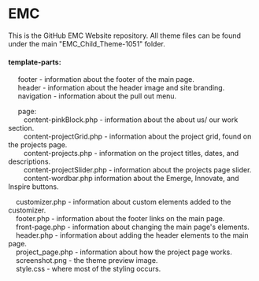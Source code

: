 # EMC  
This is the GitHub EMC Website repository. All theme files can be found under the main "EMC_Child_Theme-1051" folder.  

#### template-parts:  

&nbsp;&nbsp;&nbsp;&nbsp; footer - information about the footer of the main page.  
&nbsp;&nbsp;&nbsp;&nbsp; header - information about the header image and site branding.  
&nbsp;&nbsp;&nbsp;&nbsp; navigation - information about the pull out menu.  

&nbsp;&nbsp;&nbsp;&nbsp; page:  
&nbsp;&nbsp;&nbsp;&nbsp;&nbsp;&nbsp;&nbsp;&nbsp;content-pinkBlock.php - information about the about us/ our work section.  
&nbsp;&nbsp;&nbsp;&nbsp;&nbsp;&nbsp;&nbsp;&nbsp;content-projectGrid.php - information about the project grid, found on the projects page.  
&nbsp;&nbsp;&nbsp;&nbsp;&nbsp;&nbsp;&nbsp;&nbsp;content-projects.php - information on the project titles, dates, and descriptions.  
&nbsp;&nbsp;&nbsp;&nbsp;&nbsp;&nbsp;&nbsp;&nbsp;content-projectSlider.php - information about the projects page slider.  
&nbsp;&nbsp;&nbsp;&nbsp;&nbsp;&nbsp;&nbsp;&nbsp;content-wordbar.php information about the Emerge, Innovate, and Inspire buttons.  

&nbsp;&nbsp;&nbsp;&nbsp;customizer.php - information about custom elements added to the customizer.  
&nbsp;&nbsp;&nbsp;&nbsp;footer.php - information about the footer links on the main page.  
&nbsp;&nbsp;&nbsp;&nbsp;front-page.php - information about changing the main page's elements.  
&nbsp;&nbsp;&nbsp;&nbsp;header.php - information about adding the header elements to the main page.  
&nbsp;&nbsp;&nbsp;&nbsp;project_page.php - information about how the project page works.  
&nbsp;&nbsp;&nbsp;&nbsp;screenshot.png - the theme preview image.  
&nbsp;&nbsp;&nbsp;&nbsp;style.css - where most of the styling occurs.  